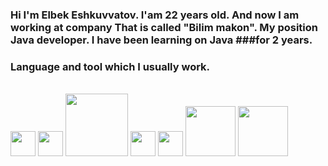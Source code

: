 ### Hi I'm Elbek Eshkuvvatov. I'am 22 years old. And now I am working at company That is called "Bilim makon". My position Java developer. I have been learning on Java ###for 2 years. 

### Language and tool which I usually work.
<br />
<code><img src="https://user-images.githubusercontent.com/82053116/175780389-d16b0b92-3a22-47d8-bd42-550ff7930c50.png" width="40px"></code> 
<code><img src="https://user-images.githubusercontent.com/82053116/175780671-70fad005-25b6-4ce9-9824-af3df7070205.png" width="40px"></code> 
<code><img src="https://user-images.githubusercontent.com/82053116/175780755-5bd90c1a-8f3b-4d0b-bfe2-5b4a39092970.png" width="100px"></code> 
<code><img src="https://user-images.githubusercontent.com/82053116/175780830-d8460ec1-0e27-4d7b-b13c-6603ca23512c.png" width="40px"></code> 
<code><img src="https://user-images.githubusercontent.com/82053116/175780907-da7d05d6-d34f-4fbe-a65b-f948350aa7dd.png" width="40px"></code> 
<code><img src="https://user-images.githubusercontent.com/82053116/175780969-623bcef1-aa7f-4435-b5e7-a803d447c7fb.png" width="80px"></code> 
<code><img src="https://user-images.githubusercontent.com/82053116/175781071-8a22af7e-e8f2-4e49-bc82-40a47a5f2da9.png" width="80px"></code>

